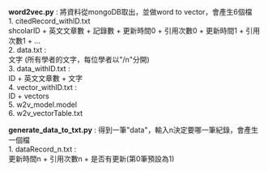**word2vec.py** : 將資料從mongoDB取出，並做word to vector，會產生6個檔<br>
    1. citedRecord_withID.txt<br>
       shcolarID + 英文文章數 + 記錄數 + 更新時間0 + 引用次數0 + 更新時間1 + 引用次數1 + ...<br>
    2.  data.txt :<br>
        文字 (所有學者的文字，每位學者以"/n"分開)<br>
    3. data_withID.txt :<br>
        ID + 英文文章數 + 文字<br>
    4. vector_withID.txt :<br>
        ID + vectors<br>
    5. w2v_model.model<br>
    6. w2v_vectorTable.txt<br>

**generate_data_to_txt.py** : 得到一筆"data"，輸入n決定要哪一筆紀錄，會產生一個檔<br>
    1. dataRecord_n.txt :<br>
        更新時間n + 引用次數n + 是否有更新(第0筆預設為1)<br>
